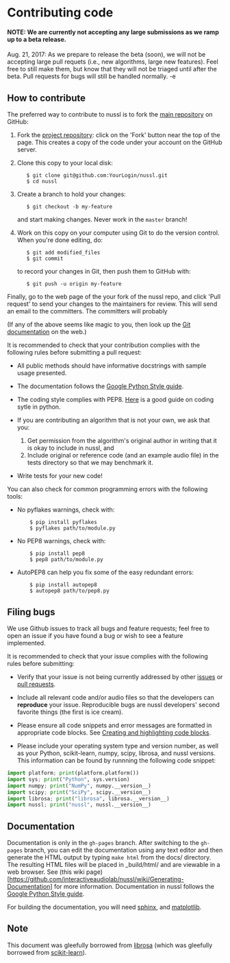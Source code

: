 
Contributing code
=================

#### NOTE: We are currently not accepting any large submissions as we ramp up to a beta release. 

Aug. 21, 2017: As we prepare to release the beta (soon), we will not be accepting 
large pull requets (i.e., new algorithms, large new features). Feel free to still make them,
but know that they will not be triaged until after the beta. Pull requests for bugs 
will still be handled normally. -e


How to contribute
-----------------

The preferred way to contribute to nussl is to fork the 
[main repository](http://github.com/interactiveaudiolab/nussl/) on
GitHub:

1. Fork the [project repository](http://github.com/interactiveaudiolab/nussl):
   click on the 'Fork' button near the top of the page. This creates
   a copy of the code under your account on the GitHub server.

2. Clone this copy to your local disk:

          $ git clone git@github.com:YourLogin/nussl.git
          $ cd nussl 

3. Create a branch to hold your changes:

          $ git checkout -b my-feature

   and start making changes. Never work in the ``master`` branch!

4. Work on this copy on your computer using Git to do the version
   control. When you're done editing, do:

          $ git add modified_files
          $ git commit

   to record your changes in Git, then push them to GitHub with:

          $ git push -u origin my-feature

Finally, go to the web page of the your fork of the nussl repo,
and click 'Pull request' to send your changes to the maintainers for
review. This will send an email to the committers. The committers will
probably 

(If any of the above seems like magic to you, then look up the 
[Git documentation](http://git-scm.com/documentation) on the web.)

It is recommended to check that your contribution complies with the
following rules before submitting a pull request:

-  All public methods should have informative docstrings with sample
   usage presented.

-  The documentation follows the [Google Python Style guide](http://www.sphinx-doc.org/en/stable/ext/example_google.html).

-  The coding style complies with PEP8. [Here](https://gist.github.com/nateGeorge/5455d2c57fb33c1ae04706f2dc4fee01) 
   is a good guide on coding sytle in python.
   
-  If you are contributing an algorithm that is not your own, we ask that you:
   1) Get permission from the algorithm's original author in writing that it is okay
   to include in nussl, and 
   2) Include original or reference code (and an example
   audio file) in the tests directory so that we may benchmark it.
   
-  Write tests for your new code!

You can also check for common programming errors with the following
tools:

<!-- -  Code with good unittest coverage (at least 80%), check with:

          $ pip install nose coverage
          $ nosetests --with-coverage --cover-package=librosa -w tests/ -->

-  No pyflakes warnings, check with:

           $ pip install pyflakes
           $ pyflakes path/to/module.py

-  No PEP8 warnings, check with:

           $ pip install pep8
           $ pep8 path/to/module.py

-  AutoPEP8 can help you fix some of the easy redundant errors:

           $ pip install autopep8
           $ autopep8 path/to/pep8.py

Filing bugs
-----------
We use Github issues to track all bugs and feature requests; feel free to
open an issue if you have found a bug or wish to see a feature implemented.

It is recommended to check that your issue complies with the
following rules before submitting:

-  Verify that your issue is not being currently addressed by other
   [issues](https://github.com/interactiveaudiolab/nussl/issues?q=)
   or [pull requests](https://github.com/interactiveaudiolab/nussl/pulls?q=).
   
-  Include all relevant code and/or audio files so that the developers can **reproduce**
   your issue. Reproducible bugs are nussl developers' second favorite things (the first is ice cream).

-  Please ensure all code snippets and error messages are formatted in
   appropriate code blocks.
   See [Creating and highlighting code blocks](https://help.github.com/articles/creating-and-highlighting-code-blocks).

-  Please include your operating system type and version number, as well
   as your Python, scikit-learn, numpy, scipy, librosa, and nussl versions. This information
   can be found by runnning the following code snippet:

  ```python
  import platform; print(platform.platform())
  import sys; print("Python", sys.version)
  import numpy; print("NumPy", numpy.__version__)
  import scipy; print("SciPy", scipy.__version__)
  import librosa; print("librosa", librosa.__version__)
  import nussl; print("nussl", nussl.__version__)
  ```

Documentation
-------------

Documentation is only in the ``gh-pages`` branch.
After switching to the ``gh-pages`` branch, you can edit the documentation
using any text editor and then generate
the HTML output by typing ``make html`` from the docs/ directory.
The resulting HTML files will be placed in _build/html/ and are viewable 
in a web browser. See (this wiki page)[https://github.com/interactiveaudiolab/nussl/wiki/Generating-Documentation] for more information.
Documentation in nussl follows the [Google Python Style guide](http://www.sphinx-doc.org/en/stable/ext/example_google.html).

For building the documentation, you will need 
[sphinx](http://sphinx.pocoo.org/), and
[matplotlib](http://matplotlib.sourceforge.net/).

Note
----
This document was gleefully borrowed from [librosa](https://librosa.github.io/librosa/) (which was gleefully borrowed from [scikit-learn](http://scikit-learn.org/)).
